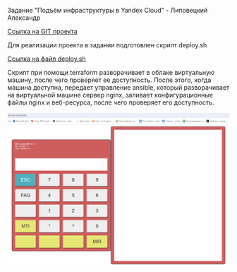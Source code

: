 Задание "Подъём инфраструктуры в Yandex Cloud" - Липовецкий Александр

[Ссылка на GIT проекта](https://github.com/AleksandrLipovetskiy/terraform_YC)

Для реализации проекта в задании подготовлен скрипт deploy.sh

[Ссылка на файл deploy.sh](https://github.com/AleksandrLipovetskiy/terraform_YC/blob/main/terraform-neto/deploy.sh)

Скрипт при помощи terraform разворачивает в облаке виртуальную машину, после чего проверяет ее доступность.
После этого, когда машина доступна, передает управление ansible, который разворачивает на виртуальной машине сервер nginx, заливает конфигурационные файлы nginx и веб-ресурса, после чего проверяет его доступность.

![Вот скрин стартовой страницы](https://github.com/AleksandrLipovetskiy/terraform_YC/blob/main/scrin_index.png)